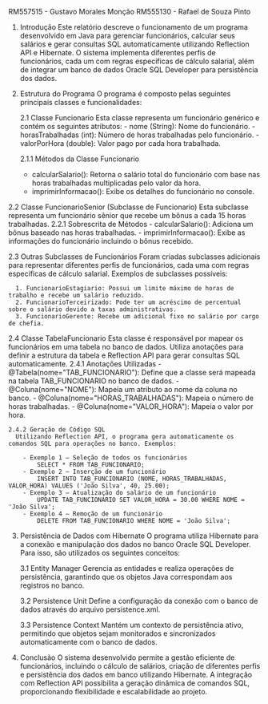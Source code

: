 RM557515 - Gustavo Morales Monção
RM555130 - Rafael de Souza Pinto

1. Introdução
  Este relatório descreve o funcionamento de um programa desenvolvido em Java para gerenciar funcionários, calcular seus salários e
gerar consultas SQL automaticamente utilizando Reflection API e Hibernate. O sistema implementa diferentes perfis de funcionários, cada um com regras específicas de cálculo salarial,
além de integrar um banco de dados Oracle SQL Developer para persistência dos dados.

2. Estrutura do Programa
  O programa é composto pelas seguintes principais classes e funcionalidades:

    2.1 Classe Funcionario
      Esta classe representa um funcionário genérico e contém os seguintes atributos:
         - nome (String): Nome do funcionário.
         - horasTrabalhadas (int): Número de horas trabalhadas pelo funcionário.
         - valorPorHora (double): Valor pago por cada hora trabalhada.

    2.1.1 Métodos da Classe Funcionario
      - calcularSalario(): Retorna o salário total do funcionário com base nas horas trabalhadas multiplicadas pelo valor da hora.
      - imprimirInformacao(): Exibe os detalhes do funcionário no console.
  
  2.2 Classe FuncionarioSenior (Subclasse de Funcionario)
    Esta subclasse representa um funcionário sênior que recebe um bônus a cada 15 horas trabalhadas.
    2.2.1 Sobrescrita de Métodos
      - calcularSalario(): Adiciona um bônus baseado nas horas trabalhadas.
      - imprimirInformacao(): Exibe as informações do funcionário incluindo o bônus recebido.

  2.3 Outras Subclasses de Funcionários
    Foram criadas subclasses adicionais para representar diferentes perfis de funcionários, cada uma com regras específicas de cálculo salarial. Exemplos de subclasses possíveis:
      
      1. FuncionarioEstagiario: Possui um limite máximo de horas de trabalho e recebe um salário reduzido.
      2. FuncionarioTerceirizado: Pode ter um acréscimo de percentual sobre o salário devido a taxas administrativas.
      3. FuncionarioGerente: Recebe um adicional fixo no salário por cargo de chefia.

  2.4 Classe TabelaFuncionario
    Esta classe é responsável por mapear os funcionários em uma tabela no banco de dados. Utiliza anotações para definir a estrutura da tabela e Reflection API para gerar consultas SQL automaticamente.
    2.4.1 Anotações Utilizadas
      - @Tabela(nome="TAB_FUNCIONARIO"): Define que a classe será mapeada na tabela TAB_FUNCIONARIO no banco de dados.
      - @Coluna(nome="NOME"): Mapeia um atributo ao nome da coluna no banco.
      - @Coluna(nome="HORAS_TRABALHADAS"): Mapeia o número de horas trabalhadas.
      - @Coluna(nome="VALOR_HORA"): Mapeia o valor por hora.

    2.4.2 Geração de Código SQL
      Utilizando Reflection API, o programa gera automaticamente os comandos SQL para operações no banco. Exemplos:

        - Exemplo 1 – Seleção de todos os funcionários
            SELECT * FROM TAB_FUNCIONARIO;
        - Exemplo 2 – Inserção de um funcionário
            INSERT INTO TAB_FUNCIONARIO (NOME, HORAS_TRABALHADAS, VALOR_HORA) VALUES ('João Silva', 40, 25.00);
        - Exemplo 3 – Atualização do salário de um funcionário
            UPDATE TAB_FUNCIONARIO SET VALOR_HORA = 30.00 WHERE NOME = 'João Silva';
        - Exemplo 4 – Remoção de um funcionário
            DELETE FROM TAB_FUNCIONARIO WHERE NOME = 'João Silva';

3. Persistência de Dados com Hibernate
  O programa utiliza Hibernate para a conexão e manipulação dos dados no banco Oracle SQL Developer. Para isso, são utilizados os seguintes conceitos:

    3.1 Entity Manager
      Gerencia as entidades e realiza operações de persistência, garantindo que os objetos Java correspondam aos registros no banco.

    3.2 Persistence Unit
      Define a configuração da conexão com o banco de dados através do arquivo persistence.xml.

    3.3 Persistence Context
      Mantém um contexto de persistência ativo, permitindo que objetos sejam monitorados e sincronizados automaticamente com o banco de dados.

4. Conclusão
  O sistema desenvolvido permite a gestão eficiente de funcionários, incluindo o cálculo de salários, criação de diferentes perfis e persistência dos dados em banco utilizando Hibernate.
A integração com Reflection API possibilita a geração dinâmica de comandos SQL, proporcionando flexibilidade e escalabilidade ao projeto.
